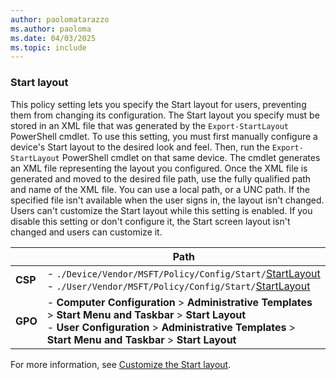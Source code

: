 ```yaml
---
author: paolomatarazzo
ms.author: paoloma
ms.date: 04/03/2025
ms.topic: include
---
```


### Start layout

This policy setting lets you specify the Start layout for users, preventing them from changing its configuration. The Start layout you specify must be stored in an XML file that was generated by the `Export-StartLayout` PowerShell cmdlet. To use this setting, you must first manually configure a device's Start layout to the desired look and feel. Then, run the `Export-StartLayout` PowerShell cmdlet on that same device. The cmdlet generates an XML file representing the layout you configured. Once the XML file is generated and moved to the desired file path, use the fully qualified path and name of the XML file. You can use a local path, or a UNC path. If the specified file isn't available when the user signs in, the layout isn't changed. Users can't customize the Start layout while this setting is enabled. If you disable this setting or don't configure it, the Start screen layout isn't changed and users can customize it.

|  | Path |
|--|--|
| **CSP** | - `./Device/Vendor/MSFT/Policy/Config/Start/`[StartLayout](/windows/client-management/mdm/policy-csp-start#configurestartpins)<br>- `./User/Vendor/MSFT/Policy/Config/Start/`[StartLayout](/windows/client-management/mdm/policy-csp-start#configurestartpins)|
| **GPO** | - **Computer Configuration** > **Administrative Templates** > **Start Menu and Taskbar** > **Start Layout**<br> - **User Configuration** > **Administrative Templates** > **Start Menu and Taskbar** > **Start Layout** |

For more information, see [Customize the Start layout](../layout.md).
